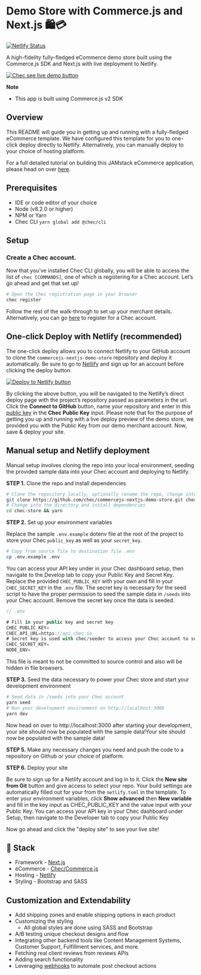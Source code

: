 # Demo Store with Commerce.js and Next.js 🛍️💳

[![Netlify Status](https://api.netlify.com/api/v1/badges/157bb2e2-611e-4bbd-9a59-c876f8c3c58a/deploy-status)](https://app.netlify.com/sites/commercejs-demo-store/deploys)

A high-fidelity fully-fledged eCommerce demo store built using the Commerce.js SDK and Next.js with live deployment to Netlify.

[![Chec see live demo button](https://cdn.chec.io/email/assets/marketing/chec-demo-btn.svg)](https://commercejs-demo-store.netlify.app)

**Note**
- This app is built using Commerce.js v2 SDK

## Overview

This README will guide you in getting up and running with a fully-fledged eCommerce template. We have configured this template for you to one-click deploy directly to Netlify. Alternatively, you can manually deploy to your choice of hosting platform.

For a full detailed tutorial on building this JAMstack eCommerce application, please head on over [here](tutorial-url).


## Prerequisites

- IDE or code editor of your choice
- Node (v8.2.0 or higher)
- NPM or Yarn
- Chec CLI `yarn global add @chec/cli`

## Setup

### Create a Chec account. 

Now that you’ve installed Chec CLI globally, you will be able to access the list of `chec [COMMANDS]`, one of which is registering for a Chec account. Let’s go ahead and get that set up!

```bash
# Open the Chec registration page in your browser
chec register
```

Follow the rest of the walk-through to set up your merchant details. Alternatively, you can go [here](https://authorize.chec.io/signup) to register for a Chec account. 


## One-click Deploy with Netlify (recommended)

The one-click deploy allows you to connect Netlify to your GitHub account to clone the `commercejs-nextjs-demo-store` repository and deploy it automatically. Be sure to go to [Netlify](https://app.netlify.com/signup) and sign up for an account before clicking the deploy button.

 [![Deploy to Netlify button](https://www.netlify.com/img/deploy/button.svg)](https://app.netlify.com/start/deploy?repository=https://github.com/chec/commercejs-nextjs-demo-store)

By clicking the above button, you will be navigated to the Netlify’s direct deploy page with the project’s repository passed as parameters in the url. Click the **Connect to GitHub** button, name your repository and enter in this [public key](https://github.com/chec/commercejs-nextjs-demo-store/blob/master/.env.example#L2) in the **Chec Public Key** input. Please note that for the purpose of getting you up and running with a live deploy preview of the demo store, we provided you with the Public Key from our demo merchant account. Now, save & deploy your site.


## Manual setup and Netlify deployment

Manual setup involves cloning the repo into your local environment, seeding the provided sample data into your Chec account and deploying to Netlify.

**STEP 1.** Clone the repo and install dependencies

```bash
# Clone the repository locally, optionally rename the repo, change into the directory
git clone https://github.com/chec/commercejs-nextjs-demo-store.git chec-store 
# Change into the directory and install dependencies
cd chec-store && yarn
```

**STEP 2.** Set up your environment variables

Replace the sample `.env.example` dotenv file at the root of the project to store your Chec `public_key` as well as your `secret_key`.

```bash
# Copy from source file to destination file .env
cp .env.example .env
```

You can access your API key under in your Chec dashboard setup, then navigate to the Develop tab to copy your Public Key and Secret Key. Replace the provided `CHEC_PUBLIC_KEY` with your own and fill in your `CHEC_SECRET_KEY` in the `.env` file. The secret key is necessary for the seed script to have the proper permission to seed the sample data in `/seeds` into your Chec account. Remove the secret key once the data is seeded.

```js
// .env

# Fill in your public key and secret key
CHEC_PUBLIC_KEY=
CHEC_API_URL=https://api.chec.io
# Secret key is used with chec/seeder to access your Chec account to seed it with sample data
CHEC_SECRET_KEY=
NODE_ENV=
```

This file is meant to not be committed to source control and also will be hidden in file browsers.

**STEP 3.** Seed the data necessary to power your Chec store and start your development environment
```bash
# Seed data in /seeds into your Chec account
yarn seed
# Run your development environment on http://localhost:3000
yarn dev
```

Now head on over to http://localhost:3000 after starting your development, your site should now be populated with the sample data!Your site should now be populated with the sample data!

**STEP 5.** Make any necessary changes you need and push the code to a repository on Github or your choice of platform.

**STEP 6.** Deploy your site

Be sure to sign up for a Netlify account and log in to it. Click the **New site from Git** button and give access to select your repo. Your build settings are automatically filled out for your from the `netlify.toml` in the template. To enter your environment variables, click **Show advanced** then **New variable** and fill in the key input as CHEC_PUBLIC_KEY and the value input with your Public Key. You can access your API key in your Chec dashboard under Setup, then navigate to the Developer tab to copy your Public Key

Now go ahead and click the "deploy site" to see your live site!

## 🥞 Stack

- Framework - [Next.js](https://nextjs.org)
- eCommerce - [Chec/Commerce.js](https://commercejs.com)
- Hosting - [Netlify](https://netlify.com)
- Styling - Bootstrap and SASS

## Customization and Extendability

- Add shipping zones and enable shipping options in each product
- Customizing the styling
    - All global styles are done using SASS and Bootstrap
- A/B testing unique checkout designs and flow
- Integrating other backend tools like Content Management Systems, Customer Support, Fulfillment services, and more.
- Fetching real client reviews from reviews APIs
- Adding search functionality
- Leveraging [webhooks](https://commercejs.com/blog/webhooks-pizza-and-order-notifications-via-twilio) to automate post checkout actions
